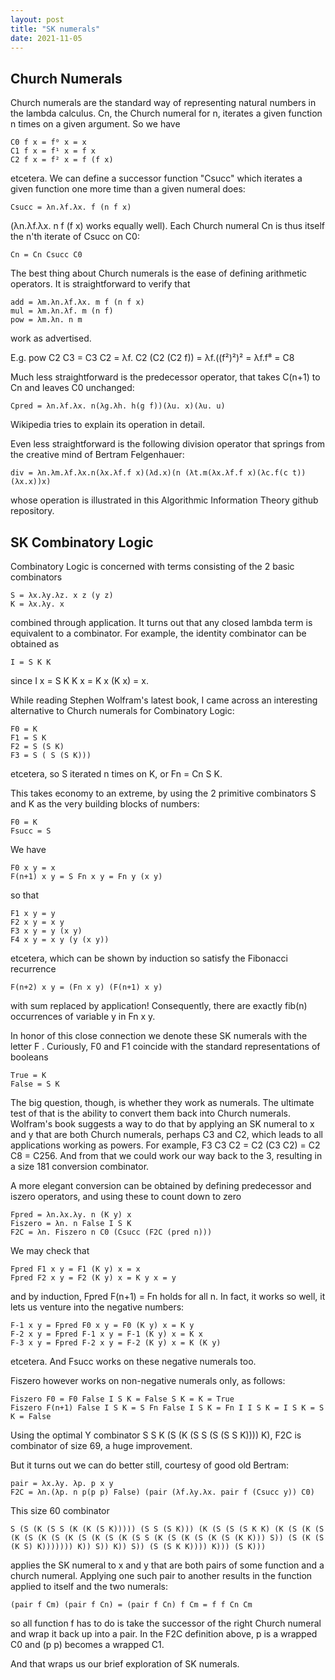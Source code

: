 ```yaml
---
layout: post
title: "SK numerals"
date: 2021-11-05
---
```


## Church Numerals

Church numerals are the standard way of representing natural numbers in the lambda calculus. Cn, the Church numeral for n, iterates a given function n times on a given argument. So we have
```
C0 f x = f⁰ x = x
C1 f x = f¹ x = f x
C2 f x = f² x = f (f x)
```
etcetera. We can define a successor function "Csucc" which iterates a given function one more time than a given numeral does:
```
Csucc = λn.λf.λx. f (n f x)
```
(λn.λf.λx. n f (f x) works equally well). Each Church numeral Cn is thus itself the n'th iterate of Csucc on C0:
```
Cn = Cn Csucc C0
```
The best thing about Church numerals is the ease of defining arithmetic operators. It is straightforward to verify that
```
add = λm.λn.λf.λx. m f (n f x)
mul = λm.λn.λf. m (n f)
pow = λm.λn. n m
```
work as advertised.

E.g. pow C2 C3 = C3 C2 = λf. C2 (C2 (C2 f)) = λf.((f²)²)² = λf.f⁸ = C8

Much less straightforward is the predecessor operator, that takes C(n+1) to Cn and leaves C0 unchanged:
```
Cpred = λn.λf.λx. n(λg.λh. h(g f))(λu. x)(λu. u)
```
Wikipedia tries to explain its operation in detail.

Even less straightforward is the following division operator that springs from the creative mind of Bertram Felgenhauer:
```
div = λn.λm.λf.λx.n(λx.λf.f x)(λd.x)(n (λt.m(λx.λf.f x)(λc.f(c t))(λx.x))x)
```
whose operation is illustrated in this Algorithmic Information Theory github repository.

## SK Combinatory Logic

Combinatory Logic is concerned with terms consisting of the 2 basic combinators
```
S = λx.λy.λz. x z (y z)
K = λx.λy. x
```
combined through application. It turns out that any closed lambda term is equivalent to a combinator. For example, the identity combinator can be obtained as
```
I = S K K
```
since I x = S K K x = K x (K x) = x.

While reading Stephen Wolfram's latest book, I came across an interesting alternative to Church numerals for Combinatory Logic:
```
F0 = K
F1 = S K
F2 = S (S K)
F3 = S ( S (S K)))
```
etcetera, so S iterated n times on K, or Fn = Cn S K.

This takes economy to an extreme, by using the 2 primitive combinators S and K as the very building blocks of numbers:
```
F0 = K
Fsucc = S
```
We have
```
F0 x y = x
F(n+1) x y = S Fn x y = Fn y (x y)
```
so that
```
F1 x y = y
F2 x y = x y
F3 x y = y (x y)
F4 x y = x y (y (x y))
```
etcetera, which can be shown by induction so satisfy the Fibonacci recurrence
```
F(n+2) x y = (Fn x y) (F(n+1) x y)
```
with sum replaced by application! Consequently, there are exactly fib(n) occurrences of variable y in Fn x y.

In honor of this close connection we denote these SK numerals with the letter F . Curiously, F0 and F1 coincide with the standard representations of booleans
```
True = K
False = S K
```
The big question, though, is whether they work as numerals. The ultimate test of that is the ability to convert them back into Church numerals. Wolfram's book suggests a way to do that by applying an SK numeral to x and y that are both Church numerals, perhaps C3 and C2, which leads to all applications working as powers. For example, F3 C3 C2 = C2 (C3 C2) = C2 C8 = C256. And from that we could work our way back to the 3, resulting in a size 181 conversion combinator.

A more elegant conversion can be obtained by defining predecessor and iszero operators, and using these to count down to zero
```
Fpred = λn.λx.λy. n (K y) x
Fiszero = λn. n False I S K
F2C = λn. Fiszero n C0 (Csucc (F2C (pred n)))
```
We may check that
```
Fpred F1 x y = F1 (K y) x = x
Fpred F2 x y = F2 (K y) x = K y x = y
```
and by induction, Fpred F(n+1) = Fn holds for all n. In fact, it works so well, it lets us venture into the negative numbers:
```
F-1 x y = Fpred F0 x y = F0 (K y) x = K y
F-2 x y = Fpred F-1 x y = F-1 (K y) x = K x
F-3 x y = Fpred F-2 x y = F-2 (K y) x = K (K y)
```
etcetera. And Fsucc works on these negative numerals too.

Fiszero however works on non-negative numerals only, as follows:
```
Fiszero F0 = F0 False I S K = False S K = K = True
Fiszero F(n+1) False I S K = S Fn False I S K = Fn I I S K = I S K = S K = False
```
Using the optimal Y combinator S S K (S (K (S S (S (S S K)))) K), F2C is combinator of size 69, a huge improvement.

But it turns out we can do better still, courtesy of good old Bertram:
```
pair = λx.λy. λp. p x y
F2C = λn.(λp. n p(p p) False) (pair (λf.λy.λx. pair f (Csucc y)) C0)
```
This size 60 combinator
```
S (S (K (S S (K (K (S K))))) (S S (S K))) (K (S (S (S K K) (K (S (K (S (K (S (K (S (K (S (K (S (K (S S (K (S (K (S (K (S (K K))) S)) (S (K (S (K S) K))))))) K)) S)) K)) S)) (S (S K K)))) K))) (S K)))
```
applies the SK numeral to x and y that are both pairs of some function and a church numeral. Applying one such pair to another results in the function applied to itself and the two numerals:
```
(pair f Cm) (pair f Cn) = (pair f Cn) f Cm = f f Cn Cm
```
so all function f has to do is take the successor of the right Church numeral and wrap it back up into a pair. In the F2C definition above, p is a wrapped C0 and (p p) becomes a wrapped C1.

And that wraps us our brief exploration of SK numerals.
